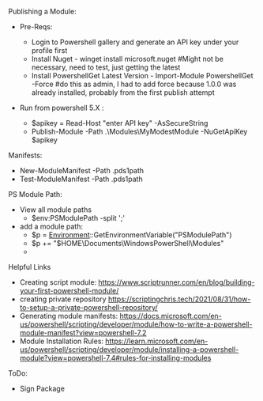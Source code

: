 Publishing a Module:
- Pre-Reqs:
    - Login to Powershell gallery and generate an API key under your profile first
    - Install Nuget - winget install microsoft.nuget #Might not be necessary, need to test, just getting the latest
    - Install PowershellGet Latest Version - Import-Module PowershellGet -Force #do this as admin, I had to add force because 1.0.0 was already installed, probably from the first publish attempt

- Run from powershell 5.X :
    - $apikey = Read-Host "enter API key" -AsSecureString
    - Publish-Module -Path .\Modules\MyModestModule -NuGetApiKey $apikey

Manifests:
- New-ModuleManifest -Path .pds1path
- Test-ModuleManifest -Path .pds1path

PS Module Path:
- View all module paths
    - $env:PSModulePath -split ';'
- add a module path:
    - $p = [Environment]::GetEnvironmentVariable("PSModulePath")
    - $p += "$HOME\Documents\WindowsPowerShell\Modules"
    - [Environment]::SetEnvironmentVariable("PSModulePath",$p)

Helpful Links
- Creating script module: https://www.scriptrunner.com/en/blog/building-your-first-powershell-module/
- creating private repository https://scriptingchris.tech/2021/08/31/how-to-setup-a-private-powershell-repository/
- Generating module manifests: https://docs.microsoft.com/en-us/powershell/scripting/developer/module/how-to-write-a-powershell-module-manifest?view=powershell-7.2
- Module Installation Rules: https://learn.microsoft.com/en-us/powershell/scripting/developer/module/installing-a-powershell-module?view=powershell-7.4#rules-for-installing-modules

ToDo:
- Sign Package